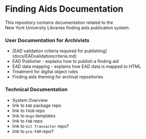 # Finding Aids Documentation

This repository contains documentation related to the  
New York University Libraries finding aids publication system.

### User Documentation for Archivists
* [EAD validation criteria required for publishing] (docs/EADvalidationcriteria.md)
* EAD Publisher - explains how to publish a finding aid
* EAD data mapping - explains how EAD data is mapped to HTML
* Treatment for digital object roles
* Finding aids theming for archival repositories
    
### Technical Documentation
* System Overview
* link to `EAD` package repo
* link to `FASB` repo
* link to `Hugo` templates
* link to `FAB` repo
* link to `Git Transactor` repo?
* link to `pre-FAM` repo?
